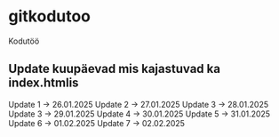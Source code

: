 # gitkodutoo
Kodutöö

## Update kuupäevad mis kajastuvad ka index.htmlis

Update 1 ->     26.01.2025
Update 2 ->     27.01.2025
Update 3 ->     28.01.2025
Update 3 ->     29.01.2025
Update 4 ->     30.01.2025
Update 5 ->     31.01.2025
Update 6 ->     01.02.2025
Update 7 ->     02.02.2025